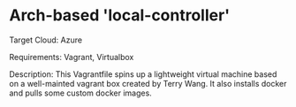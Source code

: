 # Arch-based 'local-controller'

Target Cloud: Azure

Requirements: Vagrant, Virtualbox

Description: This Vagrantfile spins up a lightweight virtual machine based on a well-mainted vagrant box created by Terry Wang. It also installs docker and pulls some custom docker images.
